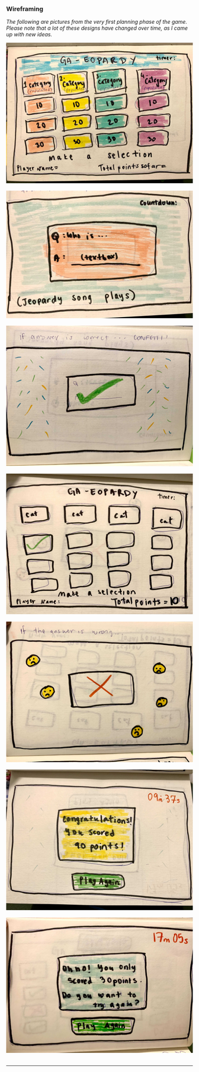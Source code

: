 ### **Wireframing**

*The following are pictures from the very first planning phase of the game. Please note that a lot of these designs have changed over time, as I came up with new ideas.*

<img src="wireframing-images/image0.jpg">
<br>
<br>
<img src="wireframing-images/image1.jpg">
<br>
<br>
<img src="wireframing-images/image2.jpg">
<br>
<br>
<img src="wireframing-images/image3.jpg">
<br>
<br>
<img src="wireframing-images/image4.jpg">
<br>
<br>
<img src="wireframing-images/image5.jpg">
<br>
<br>
<img src="wireframing-images/image6.jpg">
<br>
<br>


______________

<br>

